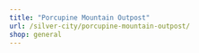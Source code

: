 ```yaml
---
title: "Porcupine Mountain Outpost"
url: /silver-city/porcupine-mountain-outpost/
shop: general
---
```

